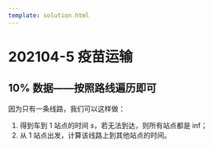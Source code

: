 ```yaml
---
template: solution.html
---
```

# 202104-5 疫苗运输

## 10% 数据——按照路线遍历即可

因为只有一条线路，我们可以这样做：

1. 得到车到 1 站点的时间 $s$，若无法到达，则所有站点都是 inf；
2. 从 1 站点出发，计算该线路上到其他站点的时间。
